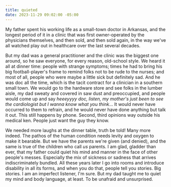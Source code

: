 ```yaml
---
title: quieted
date: 2023-11-29 09:02:00 -05:00
---
```


My father spent his working life as a small-town doctor in Arkansas, and the longest period of it in a clinic that was first owner-operated by the physicians themselves, and then sold, and then sold again, in the way we've all watched play out in healthcare over the last several decades.

But my dad was a general practitioner and the clinic was the biggest one around, so he saw everyone, for every reason, old-school style. We heard it all at dinner time: people with strange symptoms; times he had to bring his big football-player's frame to remind folks not to be rude to the nurses; and most of all, people who were maybe a little sick but definitely sad. And he was doc all the time, which is the tacit contract for a clinician in a southern small town. We would go to the hardware store and see folks in the lumber aisle, my dad sweaty and covered in saw dust and preoccupied, and people would come up and say *heeeyyyy doc, listen, my mother's just been to see the cardiologist but I wanna know what you think*... It would never have occurred to them to refrain, and he would never have done anything but talk it out. This still happens by phone. Second, third opinions way outside his medical ken. People just want the guy they know.

We needed more laughs at the dinner table, truth be told! Many more indeed. The pathos of the human condition needs levity and oxygen to make it bearable. But we have the parents we're given (and denied), and the same is true of the children who call *us* parents. I am glad, gladder than ever, that my father could quiet his mind and manner in the face of other people's messes. Especially the mix of sickness or sadness that arrives indiscriminately bundled. All these years later I go into rooms and introduce disability in all its forms, and when you do that, people tell you stories. Big stories. I am an imperfect listener, I'm sure. But my dad taught me to quiet my mind and body language, at least. To be unafraid and unsurprised.

